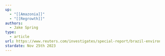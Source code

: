```yaml
---
up:
  - "[[Amazonia]]"
  - "[[Regrowth]]"
authors:
  - Jake Spring
type:
  - article
url: https://www.reuters.com/investigates/special-report/brazil-environment-reforestation/
stardate: Nov 25th 2023
---
```

